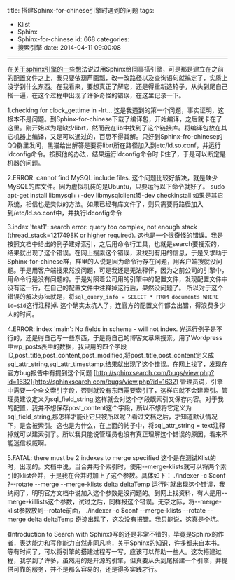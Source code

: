 title: 搭建Sphinx-for-chinese引擎时遇到的问题
tags:
  - Klist
  - Sphinx
  - Sphinx-for-chinese
id: 668
categories:
  - 搜索引擎
date: 2014-04-11 09:00:08
---

在[关于sphinx引擎的一些想法](http://program.dengshilong.org/2014/04/11/关于sphinx引擎的一些想法/)说过用Sphinx给同事搭引擎，可是那是建立在之前的配置文件之上，我只要依葫芦画瓢，改一改路径以及查询语句就搞定了，实质上没学到什么东西。在我看来，要想真正了解它，还是得重新造轮子，从头到尾自己搭一遍，在这个过程中出现了许多奇怪的错误，在这里记录一下。

1.checking for clock_gettime in -lrt...
这是我遇到的第一个问题，事实证明，这根本不是问题。到Sphinx-for-chinese下载了编译包，开始编译，之后就卡在了这里。刚开始以为是缺少librt，然而我在lib中找到了这个链接库。将编译包放在其它机器上编译，又是可以通过的，百思不得其解。只好到Sphinx-fro-chinese的QQ群里发问，黑猫给出解答是要将librt所在路径加入到etc/ld.so.conf，并运行ldconfig命令。按照他的办法，结果运行ldconfig命令时卡住了，于是可以断定是机器的问题。

2.ERROR: cannot find MySQL include files.
这个问题比较好解决，就是缺少MySQL的库文件。因为虚拟机装的是Ubuntu，只要运行以下命令就好了。
sudo apt-get install libmysql++-dev libmysqlclient15-dev checkinstall
如果是其它系统，相信也是类似的方法。如果已经有库文件了，则只需要将路径加入到/etc/ld.so.conf中，并执行ldconfig命令

3.index 'test1': search error: query too complex, not enough stack (thread_stack=1217498K or higher required).
这也是一个很奇怪的错误。我是按照文档中给出的例子建好索引，之后用命令行工具，也就是search要搜索的，结果就出现了这个错误。在网上搜索这个错误，没找到有用的信息，于是又求助于Sphinx-for-chinese群，群里的人说是因为命令行存在问题，用客户端搜就没问题。于是用客户端搜果然没问题，可是我还是无法释怀，因为之前公司的引擎中，用命令行是没有问题的。于是对照着公司用的引擎中的配置文件，发现配置文件中没有这一行，在自己的配置文件中注释掉这行后，果然没问题了。
所以对于这个错误的解决办法就是，将`sql_query_info = SELECT * FROM documents WHERE id=$id`这行注释掉.
这个确实太坑人了，连官方的配置文件都会出错，得浪费多少人的时间。

4.ERROR: index 'main': No fields in schema - will not index.
光运行例子是不行的，还是得自己写一些东西，于是将自己的博客文章来搜索。用了Wordpress中wp_posts表中的数据，我只用的四个字段ID,post_title,post_content,post_modified,将post_title,post_content定义成sql_attr_string,sql_attr_timestamp,结果就出现了这个错误。在网上找了，发现在官方bug报告中有提到这个问题
[http://sphinxsearch.com/bugs/view.php?id=1632](http://sphinxsearch.com/bugs/view.php?id=1632)
管理员说，引擎中需要一个全文索引字段，否则就没有东西需要索引了，这样它就不会建索引。管理员建议定义为sql_field_string,这样就会对这个字段既索引又保存内容。对于我的配置，我并不想保存post_content这个字段，所以不想将它定义为sql_field_string,那怎样才能让它只被所以呢？看过文档之后，才知道默认情况下，是会被索引。这也是为什么，在上面的帖子中，将sql_attr_string = text注释掉就可以建索引了。所以我只能说管理员也没有真正理解这个错误的原因，看来不能迷信权威啊。

5.FATAL: there must be 2 indexes to merge specified
这个是在测试Klist的时，出现的。文档中说，当合并两个索引时，使用--merge-klists就可以将两个索引的klist合并，于是我在合并时加上了这个参数。具体如下：
./indexer -c $conf ?--rotate --merge --merge-klists delta deltaTemp
运行时就出现这个错误，我纳闷了，明明官方文档中说加入这个参数是没问题的。到网上找资料，有人是用--merge-killlists这个参数，试过之后，同样报这个错误。无奈之际，将--merge-klist参数放到--rotate前面，
./indexer -c $conf --merge-klists --rotate --merge delta deltaTemp
奇迹出现了，这次没有报错。我只能说，这真是个坑。

《Introduction to Search with Sphinx》写的还是非常不错的，毕竟是Sphinx的作者，表达能力和写作能力自然非同凡响，关于Sphinx的知识，许多都来自本书。等有时间了，可以将引擎的搭建过程写一写，应该可以帮助一些人。这次搭建过程，我学到了许多，虽然用的是开源的引擎，但真要从头到尾搭建一个引擎，并提供可靠的服务，并不是那么容易的，还是得多实践才行。

